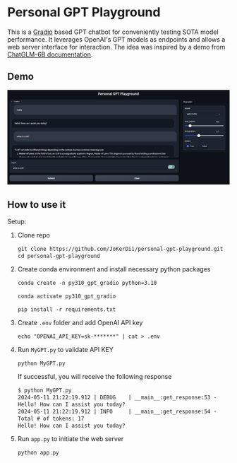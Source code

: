 # Personal GPT Playground

This is a [Gradio](https://gradio.app/) based GPT chatbot for conveniently testing SOTA model performance. It leverages OpenAI's GPT models as endpoints and allows a web server interface for interaction. The idea was inspired by a demo from [ChatGLM-6B documentation](https://github.com/THUDM/ChatGLM-6B/blob/main/README_en.md).

## Demo

![demo](./demo.png)

## How to use it

Setup:

1. Clone repo

   ```shell
   git clone https://github.com/JoKerDii/personal-gpt-playground.git
   cd personal-gpt-playground
   ```

2. Create conda environment and install necessary python packages

   ```shell
   conda create -n py310_gpt_gradio python=3.10
   ```

   ```shell
   conda activate py310_gpt_gradio
   ```

   ```shell
   pip install -r requirements.txt
   ```

2. Create `.env` folder and add OpenAI API key

   ```shell
   echo "OPENAI_API_KEY=sk-*******" | cat > .env
   ```

3. Run `MyGPT.py` to validate API KEY

   ```shell
   python MyGPT.py
   ```

   If successful, you will receive the following response

   ```
   $ python MyGPT.py
   2024-05-11 21:22:19.912 | DEBUG    | __main__:get_response:53 - Hello! How can I assist you today?
   2024-05-11 21:22:19.912 | INFO     | __main__:get_response:54 - Total # of tokens: 17
   Hello! How can I assist you today?
   ```

4. Run `app.py` to initiate the web server

   ```
   python app.py
   ```

